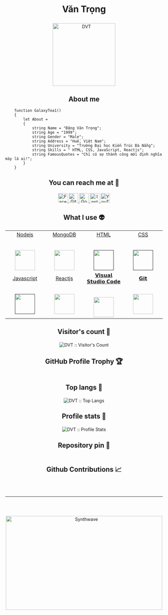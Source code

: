 # <p align="center">Văn Trọng</p>

<p align="center">
	<a href="https://github.com/GalaxyTea1">
	<img src="https://tophinhanh.com/wp-content/uploads/2021/12/anh-chibi-dep-sieu-de-thuong-1-512x375.jpg" width = "200" alt="DVT">
	</a>
</p>

<h2 align="center">About me</h2>

```JS
    function GalaxyTea1()
    {
        let About = 
        {
            string Name = "Đặng Văn Trọng";
            string Age = "1999";
            string Gender = "Male";
            string Address = "Huế, Việt Nam";
            string University = "Trường Đại học Kiến Trúc Đà Nẵng";
            string Skills = " HTML, CSS, JavaScript, Reactjs";
            string FamousQuotes = "Chỉ có sự thành công mới định nghĩa mày là ai!";
        }
    }
```

## <p align="center">You can reach me at 🌹</p>

<p align="center">
  <a href="https://www.facebook.com/Kim.Nguyet.Da.1999/">
    <img src="https://www.vectorlogo.zone/logos/facebook/facebook-official.svg" alt="Facebook" height="30" width="30">
  </a>
	
  <a href="https://github.com/GalaxyTea1">
    <img src="https://www.vectorlogo.zone/logos/github/github-tile.svg" alt="Github" height="30" width="30">
  </a>
	
  <a href="mailto:trongdv1999@gmail.com">
    <img src="https://www.vectorlogo.zone/logos/google/google-icon.svg" alt="Google" height="30" width="30">
  </a>
	
  <a href="https://www.instagram.com/kim_nguyet_da_1999/">
    <img src="https://www.vectorlogo.zone/logos/instagram/instagram-icon.svg" alt="Instagram" height="30" width="30">
  </a>
  
  <a href="https://www.youtube.com/channel/UCoX_mKXFf7kE6-QCjNdA0IA">
    <img src="https://www.vectorlogo.zone/logos/youtube/youtube-icon.svg" alt="YouTube" height="30" width="30">
  </a>
</p>

## <p align="center">What I use :alien:</p>

<table align="center">
  <tbody>
    <tr valign="top">
      <td width="20%" align="center">
	<a href="https://nodejs.org/en/docs/">
		<span>Nodejs</span><br><br><br>
		<img height="64px" src="https://upload.wikimedia.org/wikipedia/commons/thumb/d/d9/Node.js_logo.svg/885px-Node.js_logo.svg.png?20170401104355">
	 </a>
      </td>
      <td width="20%" align="center">
	 <a href="https://www.mongodb.com/">
		<span>MongoDB</span><br><br><br>
		<img height="64px" src="https://upload.wikimedia.org/wikipedia/commons/thumb/9/93/MongoDB_Logo.svg/768px-MongoDB_Logo.svg.png?20190626143224">
	 </a>
      </td>
	<td width="20%" align="center">
	 <a href="">
		<span>HTML</span><br><br><br>
		<img height="64px" src="https://upload.wikimedia.org/wikipedia/commons/thumb/8/80/HTML5_logo_resized.svg/1200px-HTML5_logo_resized.svg.png">
	 </a>
      </td>
	<td width="20%" align="center">
	 <a href="">
		<span>CSS</span><br><br><br>
		<img height="64px" src="https://upload.wikimedia.org/wikipedia/commons/thumb/d/d5/CSS3_logo_and_wordmark.svg/1200px-CSS3_logo_and_wordmark.svg.png">
	 </a>
      </td>
    </tr>
	<tr>
		<td width="20%" align="center">
	 <a href="">
		<span>Javascript</span><br><br><br>
		<img height="64px" src="https://upload.wikimedia.org/wikipedia/commons/thumb/9/99/Unofficial_JavaScript_logo_2.svg/1024px-Unofficial_JavaScript_logo_2.svg.png">
	 </a>
      </td>
	<td width="20%" align="center">
	 <a href="https://www.mongodb.com/">
		<span>Reactjs</span><br><br><br>
		<img height="64px" src="https://upload.wikimedia.org/wikipedia/commons/thumb/4/47/React.svg/1200px-React.svg.png">
	 </a>
      </td>
      <td width="20%" align="center">
		<a href="https://code.visualstudio.com/docs">
        <span>𝗩𝗶𝘀𝘂𝗮𝗹 𝗦𝘁𝘂𝗱𝗶𝗼 𝗖𝗼𝗱𝗲</span><br><br><br>
        <img height="64px" src="https://cdn.worldvectorlogo.com/logos/visual-studio-code-1.svg">
		</a>
      </td>
	<td width="20%" align="center">
	      <a href="https://git-scm.com/doc">
        <span>𝗚𝗶𝘁</span><br><br><br>
        <img height="64px" src="https://cdn.svgporn.com/logos/git-icon.svg">
	      </a>
      </td>
	  </tr>
  </tbody>
</table>

## <p align="center">Visitor's count :eyes:</p>

<p align="center"><img src="https://profile-counter.glitch.me/{ngoctienTNT}/count.svg" alt="DVT :: Visitor's Count" /></p>

## <p align="center">GitHub Profile Trophy 🏆</p>

<p align='center'>
<img src="">
</p>

## <p align="center">Top langs :tongue:</p>

<p align="center"><img src="" alt="DVT :: Top Langs" /></p>

## <p align="center">Profile stats :musical_keyboard:</p>

<p align="center"><img src="" alt="DVT :: Profile Stats" /></p>

## <p align="center">Repository pin 📌</p>

<p align="center">	
<a href="">
	<img src="" alt="" />
</a>
</p>

## <p align="center">Github Contributions 📈</p>
<br>
<p align='center'>
<img src="">
<p>

<hr>
<br>

##

<p align="center"><img src="https://thumbs.gfycat.com/GoodnaturedFondGaur-size_restricted.gif" alt="Synthwave" height="300" width="500"></p>
